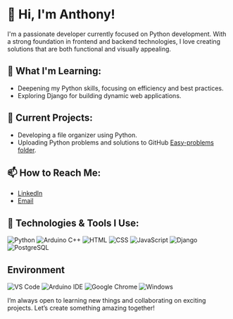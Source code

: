 # 👋 Hi, I'm Anthony!

I'm a passionate developer currently focused on Python development. With a strong foundation in frontend and backend technologies, I love creating solutions that are both functional and visually appealing.

## 🌱 What I'm Learning:
- Deepening my Python skills, focusing on efficiency and best practices.
- Exploring Django for building dynamic web applications.

## 💼 Current Projects:
- Developing a file organizer using Python.
- Uploading Python problems and solutions to GitHub [Easy-problems folder](https://github.com/Anthony-Kishan/Easy-problems).

## 📫 How to Reach Me:
- [LinkedIn](https://www.linkedin.com/in/anthony-kishan/)
- [Email](mailto:anthony.kishan01@gmail.com)

## 🔧 Technologies & Tools I Use:

![Python](https://img.shields.io/badge/-Python-3776AB?style=for-the-badge&logo=python&logoColor=yellow)
![Arduino C++](https://img.shields.io/badge/-Arduino%20C++-00979D?style=for-the-badge&logo=arduino&logoColor=white)
![HTML](https://img.shields.io/badge/-HTML5-E34F26?style=for-the-badge&logo=html5&logoColor=white)
![CSS](https://img.shields.io/badge/-CSS3-1572B6?style=for-the-badge&logo=css3&logoColor=white)
![JavaScript](https://img.shields.io/badge/-JavaScript-F7DF1E?style=for-the-badge&logo=javascript&logoColor=black)
![Django](https://img.shields.io/badge/-Django-092E20?style=for-the-badge&logo=django&logoColor=white)
![PostgreSQL](https://img.shields.io/badge/-PostgreSQL-4169E1?style=for-the-badge&logo=postgresql&logoColor=white)

## Environment

![VS Code](https://img.shields.io/badge/-VS%20Code-007ACC?style=for-the-badge&logo=visual-studio-code&logoColor=white)
![Arduino IDE](https://img.shields.io/badge/-Arduino%20IDE-00979D?style=for-the-badge&logo=arduino&logoColor=white)
![Google Chrome](https://img.shields.io/badge/-Google%20Chrome-4285F4?style=for-the-badge&logo=google-chrome&logoColor=white)
![Windows](https://img.shields.io/badge/-Windows-0078D6?style=for-the-badge&logo=windows&logoColor=white)

I’m always open to learning new things and collaborating on exciting projects. Let’s create something amazing together!
